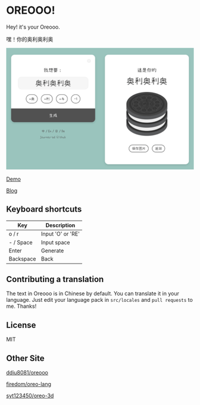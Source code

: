 # OREOOO!

Hey! it's your Oreooo.

嘿！你的奥利奥利奥

![ScreenShot](src/assets/screenshot.png)



[Demo](https://journey-ad.github.io/oreooo/)

[Blog](https://imjad.cn/archives/code/oreooo)



## Keyboard shortcuts

| Key       | Description                        |
| --------- | ---------------------------------- |
| o / r     | Input 'O' or 'RE' |
| - / Space | Input space             |
| Enter     | Generate                
| Backspace | Back                        |

## Contributing a translation

The text in Oreooo is in Chinese by default. You can translate it in your language. Just edit your language pack in `src/locales` and  `pull requests` to me. Thanks!

## License

MIT

## Other Site

[ddiu8081/oreooo](https://github.com/ddiu8081/oreooo)

[firedom/oreo-lang](https://github.com/firedom/oreo-lang)

[syt123450/oreo-3d](https://github.com/syt123450/oreo-3d)

